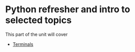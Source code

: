 # Python refresher and intro to selected topics

This part of the unit will cover

* [Terminals](terminals/)
